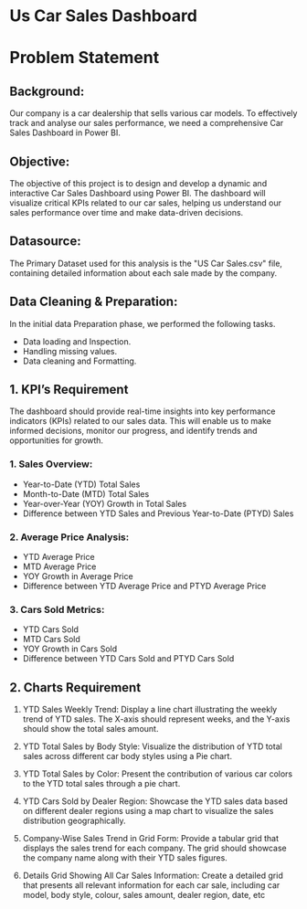 # Us Car Sales Dashboard

# Problem Statement

## Background:
Our company is a car dealership that sells various car models. To effectively track and analyse our sales performance, we need a comprehensive Car Sales Dashboard in Power BI.

## Objective:
The objective of this project is to design and develop a dynamic and interactive Car Sales Dashboard using Power BI. The dashboard will visualize critical KPIs related to our car sales, helping us understand our sales performance over time and make data-driven decisions.

## Datasource:
The Primary Dataset used for this analysis is the "US Car Sales.csv" file, containing detailed information about each sale made by the company.

## Data Cleaning & Preparation:
In the initial data Preparation phase, we performed the following tasks.

- Data loading and Inspection.
- Handling missing values.
- Data cleaning and Formatting. 


 ## 1. KPI’s Requirement
The dashboard should provide real-time insights into key performance indicators (KPIs) related to our sales data. This will enable us to make informed decisions, monitor our progress, and identify trends and opportunities for growth.

### 1.	Sales Overview:
-	Year-to-Date (YTD) Total Sales
-	Month-to-Date (MTD) Total Sales
-	Year-over-Year (YOY) Growth in Total Sales
-	Difference between YTD Sales and Previous Year-to-Date (PTYD) Sales
### 2.	Average Price Analysis:
-	YTD Average Price
-	MTD Average Price
-	YOY Growth in Average Price
-	Difference between YTD Average Price and PTYD Average Price

### 3.	Cars Sold Metrics:
-	YTD Cars Sold
-	MTD Cars Sold
-	YOY Growth in Cars Sold
-   Difference between YTD Cars Sold and PTYD Cars Sold

## 2. Charts Requirement

1.	YTD Sales Weekly Trend: Display a line chart illustrating the weekly trend of YTD sales. The X-axis should represent weeks, and the Y-axis should show the total sales amount.

2.	YTD Total Sales by Body Style: Visualize the distribution of YTD total sales across different car body styles using a Pie chart.
3.	YTD Total Sales by Color: Present the contribution of various car colors to the YTD total sales through a pie chart.
4.	YTD Cars Sold by Dealer Region: Showcase the YTD sales data based on different dealer regions using a map chart to visualize the sales distribution geographically.
5.	Company-Wise Sales Trend in Grid Form: Provide a tabular grid that displays the sales trend for each company. The grid should showcase the company name along with their YTD sales figures.
6.	Details Grid Showing All Car Sales Information: Create a detailed grid that presents all relevant information for each car sale, including car model, body style, colour, sales amount, dealer region, date, etc

